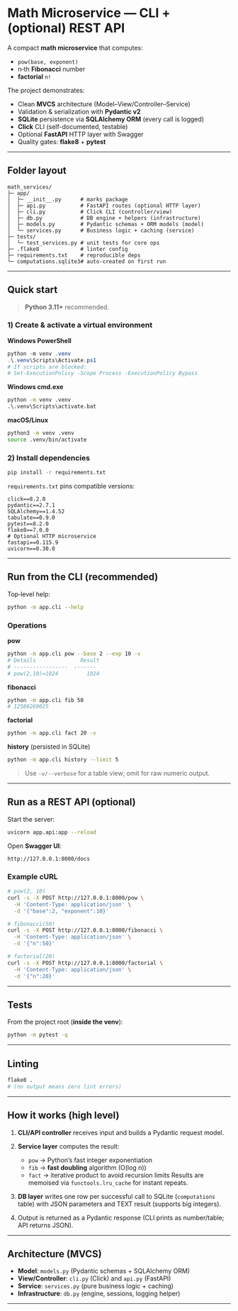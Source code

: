 # Math Microservice — CLI + (optional) REST API

A compact **math microservice** that computes:

* `pow(base, exponent)`
* n‑th **Fibonacci** number
* **factorial** `n!`

The project demonstrates:

* Clean **MVCS** architecture (Model–View/Controller–Service)
* Validation & serialization with **Pydantic v2**
* **SQLite** persistence via **SQLAlchemy ORM** (every call is logged)
* **Click** CLI (self-documented, testable)
* Optional **FastAPI** HTTP layer with Swagger
* Quality gates: **flake8** + **pytest**

---

## Folder layout

```
math_services/
├─ app/
│  ├─ __init__.py      # marks package
│  ├─ api.py           # FastAPI routes (optional HTTP layer)
│  ├─ cli.py           # Click CLI (controller/view)
│  ├─ db.py            # DB engine + helpers (infrastructure)
│  ├─ models.py        # Pydantic schemas + ORM models (model)
│  └─ services.py      # Business logic + caching (service)
├─ tests/
│  └─ test_services.py # unit tests for core ops
├─ .flake8             # linter config
├─ requirements.txt    # reproducible deps
└─ computations.sqlite3# auto-created on first run
```

---

## Quick start

> **Python 3.11+** recommended.

### 1) Create & activate a virtual environment

**Windows PowerShell**

```powershell
python -m venv .venv
.\.venv\Scripts\Activate.ps1
# If scripts are blocked:
# Set-ExecutionPolicy -Scope Process -ExecutionPolicy Bypass
```

**Windows cmd.exe**

```bat
python -m venv .venv
.\.venv\Scripts\activate.bat
```

**macOS/Linux**

```bash
python3 -m venv .venv
source .venv/bin/activate
```

### 2) Install dependencies

```bash
pip install -r requirements.txt
```

`requirements.txt` pins compatible versions:

```
click==8.2.0
pydantic==2.7.1
SQLAlchemy==1.4.52
tabulate==0.9.0
pytest==8.2.0
flake8==7.0.0
# Optional HTTP microservice
fastapi==0.115.9
uvicorn==0.30.0
```

---

## Run from the CLI (recommended)

Top‑level help:

```bash
python -m app.cli --help
```

### Operations

**pow**

```bash
python -m app.cli pow --base 2 --exp 10 -v
# Details              Result
# -----------------  -------
# pow(2,10)=1024         1024
```

**fibonacci**

```bash
python -m app.cli fib 50
# 12586269025
```

**factorial**

```bash
python -m app.cli fact 20 -v
```

**history** (persisted in SQLite)

```bash
python -m app.cli history --limit 5
```

> Use `-v/--verbose` for a table view; omit for raw numeric output.

---

## Run as a REST API (optional)

Start the server:

```bash
uvicorn app.api:app --reload
```

Open **Swagger UI**:

```
http://127.0.0.1:8000/docs
```

### Example cURL

```bash
# pow(2, 10)
curl -s -X POST http://127.0.0.1:8000/pow \
  -H 'Content-Type: application/json' \
  -d '{"base":2, "exponent":10}'

# fibonacci(50)
curl -s -X POST http://127.0.0.1:8000/fibonacci \
  -H 'Content-Type: application/json' \
  -d '{"n":50}'

# factorial(20)
curl -s -X POST http://127.0.0.1:8000/factorial \
  -H 'Content-Type: application/json' \
  -d '{"n":20}'
```

---

## Tests

From the project root (**inside the venv**):

```bash
python -m pytest -q
```


---

## Linting

```bash
flake8 .
# (no output means zero lint errors)
```

---

## How it works (high level)

1. **CLI/API controller** receives input and builds a Pydantic request model.
2. **Service layer** computes the result:

   * `pow` → Python’s fast integer exponentiation
   * `fib` → **fast doubling** algorithm (O(log n))
   * `fact` → iterative product to avoid recursion limits
     Results are memoised via `functools.lru_cache` for instant repeats.
3. **DB layer** writes one row per successful call to SQLite (`computations` table) with JSON parameters and TEXT result (supports big integers).
4. Output is returned as a Pydantic response (CLI prints as number/table; API returns JSON).

---

## Architecture (MVCS)

* **Model**: `models.py` (Pydantic schemas + SQLAlchemy ORM)
* **View/Controller**: `cli.py` (Click) and `api.py` (FastAPI)
* **Service**: `services.py` (pure business logic + caching)
* **Infrastructure**: `db.py` (engine, sessions, logging helper)


---
